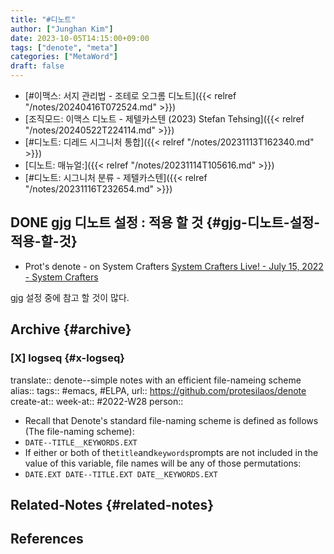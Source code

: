 ```yaml
---
title: "#디노트"
author: ["Junghan Kim"]
date: 2023-10-05T14:15:00+09:00
tags: ["denote", "meta"]
categories: ["MetaWord"]
draft: false
---
```


-   [#이맥스: 서지 관리법 - 조테로 오그롬 디노트]({{< relref "/notes/20240416T072524.md" >}})
-   [조직모드: 이맥스 디노트 - 제텔카스텐 (2023) Stefan Tehsing]({{< relref "/notes/20240522T224114.md" >}})
-   [#디노트: 디레드 시그니처 통합]({{< relref "/notes/20231113T162340.md" >}})
-   [디노트: 매뉴얼:]({{< relref "/notes/20231114T105616.md" >}})
-   [#디노트: 시그니처 분류 - 제텔카스텐]({{< relref "/notes/20231116T232654.md" >}})


## <span class="org-todo done DONE">DONE</span> gjg 디노트 설정 : 적용 할 것 {#gjg-디노트-설정-적용-할-것}

-   Prot's denote - on System Crafters [System Crafters Live! - July 15, 2022 - System Crafters](https://systemcrafters.net/live-streams/july-15-2022/)

gjg 설정 중에 참고 할 것이 많다.


## Archive {#archive}


### [X] logseq {#x-logseq}

translate:: denote--simple notes with an efficient file-nameing scheme alias:: tags:: #emacs, #ELPA, url:: <https://github.com/protesilaos/denote> create-at:: week-at:: #2022-W28 person::

-   Recall that Denote's standard file-naming scheme is defined as follows (The file-naming scheme):
-   `DATE--TITLE__KEYWORDS.EXT`
-   If either or both of the`title`and`keywords`prompts are not included in the value of this variable, file names will be any of those permutations:
-   `DATE.EXT DATE--TITLE.EXT DATE__KEYWORDS.EXT`


## Related-Notes {#related-notes}

## References

<style>.csl-entry{text-indent: -1.5em; margin-left: 1.5em;}</style><div class="csl-bib-body">
</div>
